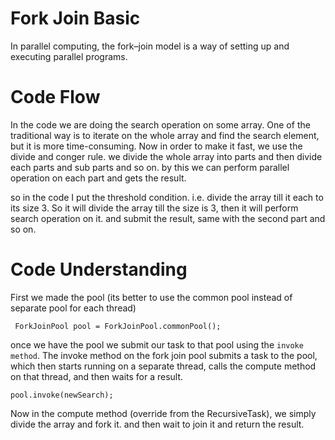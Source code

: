 # Fork Join Basic
In parallel computing, the fork–join model is a way of setting up and 
executing parallel programs.

# Code Flow
In the code we are doing the search operation on some array. One of the
traditional way is to iterate on the whole array and find the search
element, but it is more time-consuming. Now in order to make it fast, we
use the divide and conger rule. we divide the whole array into parts and
then divide each parts and sub parts and so on. by this we can perform 
parallel operation on each part and gets the result. 

so in the code I put the threshold condition. i.e. divide the array 
till it each to its size 3. So it will divide the array till the size is 3,
then it will perform search operation on it. and submit the result, same 
with the second part and so on.

# Code Understanding
First we made the pool (its better to use the common pool instead 
of separate pool for each thread)

     ForkJoinPool pool = ForkJoinPool.commonPool();

once we have the pool we submit our task to that pool using the 
``invoke method``. The invoke method on the fork join pool submits a 
task to the pool, which then starts running on a separate thread, calls the compute
method on that thread, and then waits for a result.

    pool.invoke(newSearch);

Now in the compute method (override from the RecursiveTask), we simply
divide the array and fork it. and then wait to join it and return the result.